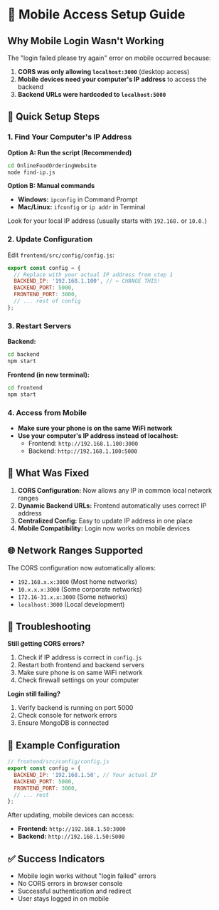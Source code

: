 # 📱 Mobile Access Setup Guide

## Why Mobile Login Wasn't Working

The "login failed please try again" error on mobile occurred because:
1. **CORS was only allowing `localhost:3000`** (desktop access)
2. **Mobile devices need your computer's IP address** to access the backend
3. **Backend URLs were hardcoded to `localhost:5000`**

## 🚀 Quick Setup Steps

### 1. Find Your Computer's IP Address

**Option A: Run the script (Recommended)**
```bash
cd OnlineFoodOrderingWebsite
node find-ip.js
```

**Option B: Manual commands**
- **Windows:** `ipconfig` in Command Prompt
- **Mac/Linux:** `ifconfig` or `ip addr` in Terminal

Look for your local IP address (usually starts with `192.168.` or `10.0.`)

### 2. Update Configuration

Edit `frontend/src/config/config.js`:
```javascript
export const config = {
  // Replace with your actual IP address from step 1
  BACKEND_IP: '192.168.1.100', // ← CHANGE THIS!
  BACKEND_PORT: 5000,
  FRONTEND_PORT: 3000,
  // ... rest of config
};
```

### 3. Restart Servers

**Backend:**
```bash
cd backend
npm start
```

**Frontend (in new terminal):**
```bash
cd frontend
npm start
```

### 4. Access from Mobile

- **Make sure your phone is on the same WiFi network**
- **Use your computer's IP address instead of localhost:**
  - Frontend: `http://192.168.1.100:3000`
  - Backend: `http://192.168.1.100:5000`

## 🔧 What Was Fixed

1. **CORS Configuration:** Now allows any IP in common local network ranges
2. **Dynamic Backend URLs:** Frontend automatically uses correct IP address
3. **Centralized Config:** Easy to update IP address in one place
4. **Mobile Compatibility:** Login now works on mobile devices

## 🌐 Network Ranges Supported

The CORS configuration now automatically allows:
- `192.168.x.x:3000` (Most home networks)
- `10.x.x.x:3000` (Some corporate networks)
- `172.16-31.x.x:3000` (Some networks)
- `localhost:3000` (Local development)

## 🚨 Troubleshooting

**Still getting CORS errors?**
1. Check if IP address is correct in `config.js`
2. Restart both frontend and backend servers
3. Make sure phone is on same WiFi network
4. Check firewall settings on your computer

**Login still failing?**
1. Verify backend is running on port 5000
2. Check console for network errors
3. Ensure MongoDB is connected

## 📝 Example Configuration

```javascript
// frontend/src/config/config.js
export const config = {
  BACKEND_IP: '192.168.1.50', // Your actual IP
  BACKEND_PORT: 5000,
  FRONTEND_PORT: 3000,
  // ... rest
};
```

After updating, mobile devices can access:
- **Frontend:** `http://192.168.1.50:3000`
- **Backend:** `http://192.168.1.50:5000`

## ✅ Success Indicators

- Mobile login works without "login failed" errors
- No CORS errors in browser console
- Successful authentication and redirect
- User stays logged in on mobile
